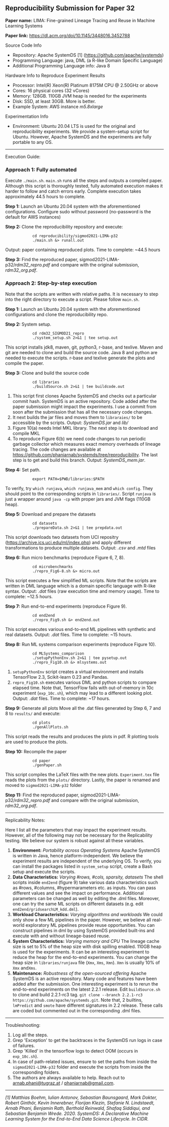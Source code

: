 ## Reproducibility Submission for Paper 32

**Paper name:** LIMA: Fine-grained Lineage Tracing and Reuse in Machine Learning Systems

**Paper link:** https://dl.acm.org/doi/10.1145/3448016.3452788

Source Code Info
 - Repository: Apache SystemDS [1] (https://github.com/apache/systemds)
 - Programming Language: java, DML (a R-like Domain Specific Language)
 - Additional Programming Language info: Java 8

Hardware Info to Reproduce Experiment Results

 - Processor: Intel(R) Xeon(R) Platinum 8175M CPU @ 2.50GHz or above
 - Cores: 16 physical cores (32 vCores)
 - Memory: 128GB. 110GB JVM heap is needed for the experiments
 - Disk: SSD, at least 30GB. More is better.
 - Example System: AWS instance *m5.8xlarge*

Experimentation Info

 - Environment: Ubuntu 20.04 LTS is used for the original and reproducibility experiments. We provide a system-setup script for Ubuntu. However, Apache SystemDS and the experiments are fully portable to any OS.
-----------------------------------

Execution Guide:

### Approach 1: Fully automated 
Execute `./main.sh`. `main.sh` runs all the steps and outputs a compiled paper. Although this script is thoroughly tested, fully automated execution makes it harder to follow and catch errors early. Complete execution takes approximately 44.5 hours to complete.
   
**Step 1:** Launch an Ubuntu 20.04 system with the aforementioned configurations.   Configure sudo without password (no-password is the default for AWS instances)
   
**Step 2:** Clone the reproducibility repository and execute:

                cd reproducibility/sigmod2021-LIMA-p32
                ./main.sh &> runall.out  

Output: paper containing reproduced plots. Time to complete: ~44.5 hours
   
**Step 3:** Find the reproduced paper, sigmod2021-LIMA-p32/*rdm32_repro.pdf*  and compare with the original submission, *rdm32_org.pdf*.

### Approach 2: Step-by-step execution
Note that the scripts are written with relative paths. It is necessary to step into the right directory to execute a script. Please follow `main.sh`.

**Step 1:** Launch an Ubuntu 20.04 system with the aforementioned configurations and clone the reproducibility repo.

**Step 2:** System setup.

                cd rdm32_SIGMOD21_repro
                ./system_setup.sh 2>&1 | tee setup.out

  This script installs jdk8, maven, git, python3, r-base, and texlive. Maven and git are needed to clone and build the source code. Java 8 and python are needed to execute the scripts. r-base and texlive generate the plots and compile the paper.

**Step 3:** Clone and build the source code

                cd libraries
                ./buildSource.sh 2>&1 | tee buildcode.out

  1) This script first clones Apache SystemDS and checks out a particular commit hash. SystemDS is an active repository. Code added after the paper submission might impact the experiments. I use a commit from soon after the submission that has all the necessary code changes.
  2) It next builds the jar files and moves them to `libraraies/` to be accessible by the scripts. Output: *SystemDS.jar* and *lib/*
  3) Figure 10(a) needs Intel MKL library. The next step is to download and compile MKL
  4) To reproduce Figure 6(b) we need code changes to run periodic garbage collector which measures exact memory overheads of lineage tracing. The code changes are available at https://github.com/phaniarnab/systemds/tree/reproducibility. The last step is to get and build this branch. Output: *SystemDS_mem.jar*. 

**Step 4:** Set path.

                export PATH=$PWD/libraries:$PATH

  To verify, try `which runjava`, `which runjava_mem` and `which config`. They should point to the corresponding scripts in `libraries/`. Script `runjava` is  just a wrapper around `java -cp` with proper jars and JVM flags (110GB heap).

**Step 5:** Download and prepare the datasets

                cd datasets
                ./prepareData.sh 2>&1 | tee prepdata.out

  This script downloads two datasets from UCI repositry (https://archive.ics.uci.edu/ml/index.php) and apply different transformations to produce multiple datasets. 
  Output: *.csv* and *.mtd* files

**Step 6:** Run micro benchmarks (reproduce Figure 6, 7, 8).

                cd microbenchmarks
                ./repro_Fig6-8.sh &> micro.out

  This script executes a few simplified ML scripts. Note that the scripts are written in DML language which is a domain specific language with R-like syntax. 
  Output: *.dat* files (raw execution time and memory usage). Time to complete: ~12.5 hours.

**Step 7:** Run end-to-end experiments (reproduce Figure 9).

                cd end2end
                ./repro_Fig9.sh &> end2end.out

  This script executes various end-to-end ML pipelines with synthetic and real datasets.
  Output: *.dat* files. Time to complete: ~15 hours.

**Step 8:** Run ML systems comparison experiments (reproduce Figure 10).

                cd MLSystems_comparison
                ./setupPythonEnv.sh 2>&1 | tee pysetup.out
                ./repro_Fig10.sh &> mlsystems.out

  1) `setupPythonEnv` script creates a virtual environment and installs TensorFlow 2.3, Scikit-learn 0.23 and Pandas.
  2) `repro_Fig10.sh` executes various DML and python scripts to compare elapsed time. Note that, TensorFlow fails with out-of-memory in 10c experiment (`exp_10c.sh`), which may lead to a different looking plot.
Output: *.dat* files. Time to complete: ~17 hours.

**Step 9:** Generate all plots
  Move all the .dat files generated by Step 6, 7 and 8 to `results/` and execute:

                cd plots
                ./genAllPlots.sh

  This script reads the results and produces the plots in pdf. R plotting tools are used to produce the plots.

**Step 10:** Recompile the paper

                cd paper
                ./genPaper.sh

  This script compiles the LaTeX files with the new plots. `Experiment.tex` file reads the plots from the `plots/` directory.
  Lastly, the paper is renamed and moved to `sigmod2021-LIMA-p32` folder

**Step 11:** Find the reproduced paper, sigmod2021-LIMA-p32/*rdm32_repro.pdf* and compare with the original submission, *rdm32_org.pdf*.

--------------------------------------

Replicability Notes:

Here I list all the parameters that may impact the experiment results. However, all of the following may not be necessary
for the Replicability testing. We believe our system is robust against all these variables.
1) **Environment:** *Portability across Operating Systems*
  Apache SystemDS is written in Java, hence platform-independent. We believe the experiment results are independent of the underlying OS. To verify, you can install the packages listed in  `system_setup` script, create a Bash setup and execute the scripts.
2) **Data Characteristics:** *Varying #rows, #cols, sparsity, datasets*
  The shell scripts inside `end2end` (figure 9) take various data characteristics such as #rows, #columns, #hypermarameters etc. as inputs. You can pass different values and see the impact on performance. Additional parameters can be changed as well by editing the .dml files. Moreover, one can try the same ML scripts on different datasets (e.g. edit `end2end/gridsearchLM_kdd.dml`).
3) **Workload Characteristics:** *Varying algorithms and workloads*
  We could only show a few ML pipelines in the paper. However, we believe all real-world exploratory ML pipelines provide reuse opportunities. You can construct pipelines in dml by using SystemDS provided built-ins and execute with and without lineage-based reuse.
4) **System Characteristics:** *Varying memory and CPU*
  The lineage cache size is set to 5% of the heap size with disk spilling enabled. 110GB heap is used for the experiments. It can be an interesting experiment to reduce the heap for the end-to-end experiments. You can change the heap size in `libraries/runjava` file (`Xmx`, `Xms`, `Xmn`). `Xmn` is usually 10% of `Xmx` and`Xms`.
5) **Maintenance:** *Robustness of the open-sourced offering*
  Apache SystemDS is an active repository. Many code and features have been added after the submission. One interesting experiment is to rerun the end-to-end experiments on the latest 2.2.1 release. Edit `buildSource.sh` to clone and build 2.2.1-rc3 tag. `git clone --branch 2.2.1-rc3 https://github.com/apache/systemds.git`. Note that, 2 builtins, `lmPredict` and `smote` have different signatures in 2.2 release. These calls are coded but commented out in the corresponding .dml files.
  
---------------------------------------------

Troubleshooting:
1) Log all the steps.
2) Grep 'Exception' to get the backtraces in the SystemDS run logs in case of failures.
3) Grep 'Killed' in the tensorflow logs to detect OOM (occurs in `exp_10c.sh`).
4) In case of path-related issues, ensure to set the paths from inside the `sigmod2021-LIMA-p32` folder and execute the scripts from inside the corresponding folders.
5) The authors are always available to help. Reach out to arnab.phani@tugraz.at / phaniarnab@gmail.com.

----

*[1] Matthias Boehm, Iulian Antonov, Sebastian Baunsgaard, Mark Dokter, Robert Ginthör, Kevin Innerebner, Florijan Klezin, Stefanie N. Lindstaedt, Arnab Phani, Benjamin Rath, Berthold Reinwald, Shafaq Siddiqui, and Sebastian Benjamin
Wrede. 2020. SystemDS: A Declarative Machine Learning System for the End-to-End Data Science Lifecycle. In CIDR.*

